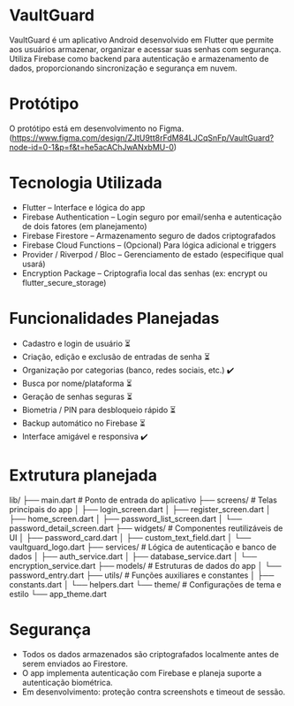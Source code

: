 # VaultGuard
VaultGuard é um aplicativo Android desenvolvido em Flutter que permite aos usuários armazenar, organizar e acessar suas senhas com segurança. Utiliza Firebase como backend para autenticação e armazenamento de dados, proporcionando sincronização e segurança em nuvem.

# Protótipo
O protótipo está em desenvolvimento no Figma. (https://www.figma.com/design/ZJtU9tt8rFdM84LJCqSnFp/VaultGuard?node-id=0-1&p=f&t=he5acAChJwANxbMU-0)

# Tecnologia Utilizada
- Flutter – Interface e lógica do app
- Firebase Authentication – Login seguro por email/senha e autenticação de dois fatores (em planejamento)
- Firebase Firestore – Armazenamento seguro de dados criptografados
- Firebase Cloud Functions – (Opcional) Para lógica adicional e triggers
- Provider / Riverpod / Bloc – Gerenciamento de estado (especifique qual usará)
- Encryption Package – Criptografia local das senhas (ex: encrypt ou flutter_secure_storage)

# Funcionalidades Planejadas
- Cadastro e login de usuário ⏳
- Criação, edição e exclusão de entradas de senha ⏳
- Organização por categorias (banco, redes sociais, etc.) ✔️
- Busca por nome/plataforma ⏳
- Geração de senhas seguras ⏳
- Biometria / PIN para desbloqueio rápido ⏳
- Backup automático no Firebase ⏳
- Interface amigável e responsiva ✔️

# Extrutura planejada

lib/
├── main.dart # Ponto de entrada do aplicativo
├── screens/ # Telas principais do app
│ ├── login_screen.dart
│ ├── register_screen.dart
│ ├── home_screen.dart
│ ├── password_list_screen.dart
│ └── password_detail_screen.dart
├── widgets/ # Componentes reutilizáveis de UI
│ ├── password_card.dart
│ ├── custom_text_field.dart
│ └── vaultguard_logo.dart
├── services/ # Lógica de autenticação e banco de dados
│ ├── auth_service.dart
│ ├── database_service.dart
│ └── encryption_service.dart
├── models/ # Estruturas de dados do app
│ └── password_entry.dart
├── utils/ # Funções auxiliares e constantes
│ ├── constants.dart
│ └── helpers.dart
└── theme/ # Configurações de tema e estilo
└── app_theme.dart

# Segurança
- Todos os dados armazenados são criptografados localmente antes de serem enviados ao Firestore.
- O app implementa autenticação com Firebase e planeja suporte a autenticação biométrica.
- Em desenvolvimento: proteção contra screenshots e timeout de sessão.
